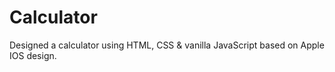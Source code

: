 # Calculator
Designed a calculator using HTML, CSS & vanilla JavaScript based on Apple IOS design. 

